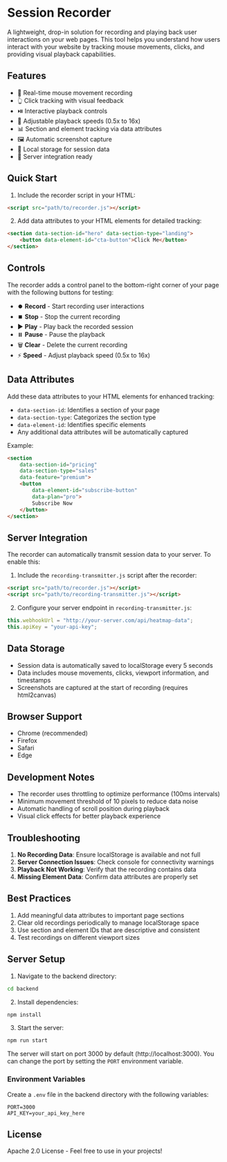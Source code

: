 # Session Recorder

A lightweight, drop-in solution for recording and playing back user interactions on your web pages. This tool helps you understand how users interact with your website by tracking mouse movements, clicks, and providing visual playback capabilities.

## Features

- 🎥 Real-time mouse movement recording
- 👆 Click tracking with visual feedback
- ⏯️ Interactive playback controls
- 🔄 Adjustable playback speeds (0.5x to 16x)
- 📊 Section and element tracking via data attributes
- 🖼️ Automatic screenshot capture
- 💾 Local storage for session data
- 🔌 Server integration ready

## Quick Start

1. Include the recorder script in your HTML:
```html
<script src="path/to/recorder.js"></script>
```

2. Add data attributes to your HTML elements for detailed tracking:
```html
<section data-section-id="hero" data-section-type="landing">
    <button data-element-id="cta-button">Click Me</button>
</section>
```

## Controls

The recorder adds a control panel to the bottom-right corner of your page with the following buttons for testing:

- ⏺️ **Record** - Start recording user interactions
- ⏹️ **Stop** - Stop the current recording
- ▶️ **Play** - Play back the recorded session
- ⏸️ **Pause** - Pause the playback
- 🗑️ **Clear** - Delete the current recording
- ⚡ **Speed** - Adjust playback speed (0.5x to 16x)

## Data Attributes

Add these data attributes to your HTML elements for enhanced tracking:

- `data-section-id`: Identifies a section of your page
- `data-section-type`: Categorizes the section type
- `data-element-id`: Identifies specific elements
- Any additional data attributes will be automatically captured

Example:
```html
<section 
    data-section-id="pricing" 
    data-section-type="sales"
    data-feature="premium">
    <button 
        data-element-id="subscribe-button"
        data-plan="pro">
        Subscribe Now
    </button>
</section>
```

## Server Integration

The recorder can automatically transmit session data to your server. To enable this:

1. Include the `recording-transmitter.js` script after the recorder:
```html
<script src="path/to/recorder.js"></script>
<script src="path/to/recording-transmitter.js"></script>
```

2. Configure your server endpoint in `recording-transmitter.js`:
```javascript
this.webhookUrl = "http://your-server.com/api/heatmap-data";
this.apiKey = "your-api-key";
```

## Data Storage

- Session data is automatically saved to localStorage every 5 seconds
- Data includes mouse movements, clicks, viewport information, and timestamps
- Screenshots are captured at the start of recording (requires html2canvas)

## Browser Support

- Chrome (recommended)
- Firefox
- Safari
- Edge

## Development Notes

- The recorder uses throttling to optimize performance (100ms intervals)
- Minimum movement threshold of 10 pixels to reduce data noise
- Automatic handling of scroll position during playback
- Visual click effects for better playback experience

## Troubleshooting

1. **No Recording Data**: Ensure localStorage is available and not full
2. **Server Connection Issues**: Check console for connectivity warnings
3. **Playback Not Working**: Verify that the recording contains data
4. **Missing Element Data**: Confirm data attributes are properly set

## Best Practices

1. Add meaningful data attributes to important page sections
2. Clear old recordings periodically to manage localStorage space
3. Use section and element IDs that are descriptive and consistent
4. Test recordings on different viewport sizes

## Server Setup

1. Navigate to the backend directory:
```bash
cd backend
```

2. Install dependencies:
```bash
npm install
```

3. Start the server:
```bash
npm run start
```

The server will start on port 3000 by default (http://localhost:3000). You can change the port by setting the `PORT` environment variable.

### Environment Variables

Create a `.env` file in the backend directory with the following variables:
```env
PORT=3000
API_KEY=your_api_key_here
```

## License

Apache 2.0 License - Feel free to use in your projects!
